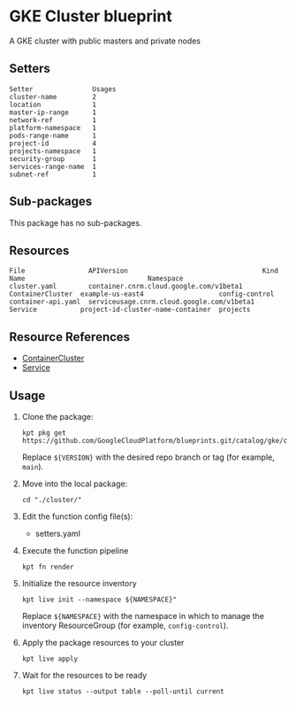 # GKE Cluster blueprint

A GKE cluster with public masters and private nodes

## Setters

```
Setter               Usages
cluster-name         2
location             1
master-ip-range      1
network-ref          1
platform-namespace   1
pods-range-name      1
project-id           4
projects-namespace   1
security-group       1
services-range-name  1
subnet-ref           1
```

## Sub-packages

This package has no sub-packages.

## Resources

```
File                APIVersion                                  Kind              Name                               Namespace
cluster.yaml        container.cnrm.cloud.google.com/v1beta1     ContainerCluster  example-us-east4                   config-control
container-api.yaml  serviceusage.cnrm.cloud.google.com/v1beta1  Service           project-id-cluster-name-container  projects
```

## Resource References

- [ContainerCluster](https://cloud.google.com/config-connector/docs/reference/resource-docs/container/containercluster)
- [Service](https://cloud.google.com/config-connector/docs/reference/resource-docs/serviceusage/service)

## Usage

1.  Clone the package:
    ```
    kpt pkg get https://github.com/GoogleCloudPlatform/blueprints.git/catalog/gke/cluster@${VERSION}
    ```
    Replace `${VERSION}` with the desired repo branch or tag
    (for example, `main`).

1.  Move into the local package:
    ```
    cd "./cluster/"
    ```

1.  Edit the function config file(s):
    - setters.yaml

1.  Execute the function pipeline
    ```
    kpt fn render
    ```

1.  Initialize the resource inventory
    ```
    kpt live init --namespace ${NAMESPACE}"
    ```
    Replace `${NAMESPACE}` with the namespace in which to manage
    the inventory ResourceGroup (for example, `config-control`).

1.  Apply the package resources to your cluster
    ```
    kpt live apply
    ```

1.  Wait for the resources to be ready
    ```
    kpt live status --output table --poll-until current
    ```

